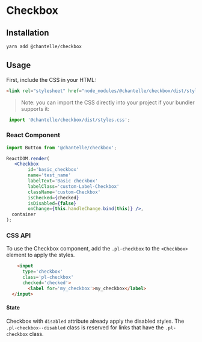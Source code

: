 # Checkbox

## Installation

```bash
yarn add @chantelle/checkbox
```

## Usage

First, include the CSS in your HTML:

```html
<link rel="stylesheet" href="node_modules/@chantelle/checkbox/dist/styles.css">
```

> Note: you can import the CSS directly into your project if your bundler supports it:

```js
 import '@chantelle/checkbox/dist/styles.css';
```

### React Component

```jsx
import Button from '@chantelle/checkbox';

ReactDOM.render(
   <Checkbox
        id='basic_checkbox'
        name='test_name'
        labelText='Basic checkbox'
        labelClass='custom-Label-Checkbox'
        className='custom-Checkbox'
        isChecked={checked}
        isDisabled={false}
        onChange={this.handleChange.bind(this)} />,
  container
);
```

### CSS API

To use the Checkbox component, add the `.pl-checkbox` to the `<Checkbox>` element to apply the styles.

```html
    <input
      type='checkbox'
      class='pl-checkbox'
      checked='checked'>
        <label for='my_checkbox'>my_checkbox</label>
  </input>
```

#### State

Checkbox with `disabled` attribute already apply the disabled styles. The `.pl-checkbox--disabled` class is reserved for links that have the `.pl-checkbox` class.

